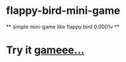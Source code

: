 # flappy-bird-mini-game 
** simple mini-game like flappy bird 0.0001v **
# Try it [gameee...](https://naayaa-oops.github.io/flappy-bird-mini-game/)


